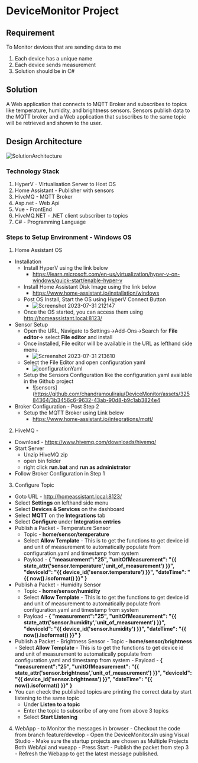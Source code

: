 # DeviceMonitor Project

## Requirement
To Monitor devices that are sending data to me
1. Each device has a unique name
2. Each device sends measurement
3. Solution should be in C#

## Solution
A Web application that connects to MQTT Broker and subscribes to topics like temperature, humidity, and brightness sensors. Sensors publish data to the MQTT broker and a Web application that subscribes to the same topic will be retrieved and shown to the user.

## Design Architecture
![SolutionArchitecture](https://github.com/chandramouliraju/DeviceMonitor/assets/32584364/3df213a1-6d53-4387-a859-32ba1d544908)

### Technology Stack
1. HyperV - Virtualisation Server to Host OS
2. Home Assistant - Publisher with sensors
3. HiveMQ - MQTT Broker
4. Asp.net - Web Api
5. Vue - FrontEnd
6. HiveMQ.NET - .NET client subscriber to topics
7. C# - Programming Language

### Steps to Setup Environment - Windows OS
1. Home Assistant OS
  - Installation
    - Install HyperV using the link below
       - https://learn.microsoft.com/en-us/virtualization/hyper-v-on-windows/quick-start/enable-hyper-v
    - Install Home Assistant Disk Image using the link below
       - https://www.home-assistant.io/installation/windows
    - Post OS Install, Start the OS using HyperV Connect Button
       - ![Screenshot 2023-07-31 212147](https://github.com/chandramouliraju/DeviceMonitor/assets/32584364/192b062a-c576-4ee1-a624-84dd94048fb7)
    - Once the OS started, you can access them using http://homeassistant.local:8123/
  - Sensor Setup
    - Open the URL, Navigate to Settings->Add-Ons->Search for **File editor**-> select **File editor** and install
    - Once installed, File editor will be available in the URL as lefthand side menu.
       - ![Screenshot 2023-07-31 213610](https://github.com/chandramouliraju/DeviceMonitor/assets/32584364/0568bbf6-7606-42e8-a68e-1aeb89d59885)
    - Select the File Editor and open configuration yaml
      - ![configurationYaml](https://github.com/chandramouliraju/DeviceMonitor/assets/32584364/93820d40-6276-4e90-9247-ccc23917ec74)
    - Setup the Sensors Configuration like the configuration.yaml available in the Github project
      - ![sensors](https://github.com/chandramouliraju/DeviceMonitor/assets/32584364/3b3456c6-9632-43ab-90d8-b9c1ab3824e4 
  - Broker Configuration - Post Step 2
    - Setup the MQTT Broker using Link below
        - https://www.home-assistant.io/integrations/mqtt/
2. HiveMQ -
  - Download - https://www.hivemq.com/downloads/hivemq/
  - Start Server
    - Unzip HiveMQ zip
    - open bin folder
    - right click **run.bat** and **run as administrator**
  - Follow Broker Configuration in Step 1
3. Configure Topic
  - Goto URL - http://homeassistant.local:8123/
  - Select **Settings** on lefthand side menu
  - Select **Devices & Services** on the dashboard
  - Select **MQTT** on the **Integrations** tab
  - Select **Configure** under **Integration entries**
  - Publish a Packet - Temperature Sensor
    - Topic - **home/sensor/temperature**
    - Select **Allow Template** - This is to get the functions to get device id and unit of measurement to automatically populate from configuration.yaml and timestamp from system
    - Payload -
        **{
          "measurement":"25",
          "unitOfMeasurement": "{{ state_attr('sensor.temperature','unit_of_measurement') }}",
          "deviceId": "{{ device_id('sensor.temperature') }}",
          "dateTime": "{{ now().isoformat()  }}"
         }**
  - Publish a Packet - Humidity Sensor
    - Topic - **home/sensor/humidity**
    - Select **Allow Template** - This is to get the functions to get device id and unit of measurement to automatically populate from configuration.yaml and timestamp from system
    - Payload -
        **{
          "measurement":"25",
          "unitOfMeasurement": "{{ state_attr('sensor.humidity','unit_of_measurement') }}",
          "deviceId": "{{ device_id('sensor.humidity') }}",
          "dateTime": "{{ now().isoformat()  }}"
         }**
   - Publish a Packet - Brightness Sensor
    - Topic - **home/sensor/brightness**
    - Select **Allow Template** - This is to get the functions to get device id and unit of measurement to automatically populate from configuration.yaml and timestamp from system
    - Payload -
        **{
          "measurement":"25",
          "unitOfMeasurement": "{{ state_attr('sensor.brightness','unit_of_measurement') }}",
          "deviceId": "{{ device_id('sensor.brightness') }}",
          "dateTime": "{{ now().isoformat()  }}"
         }**
   - You can check the published topics are printing the correct data by start listening to the same topic
       - Under **Listen to a topic**
       - Enter the topic to subscribe of any one from above 3 topics
       - Select **Start Listening**
  4.  WebApp - to Monitor the messages in browser
     - Checkout the code from branch feature/develop
     - Open the DeviceMonitor.sln using Visual Studio
     - Make sure the startup projects are chosen as Multiple Projects Both WebApi and vueapp
     - Press Start
     - Publish the packet from step 3
     - Refresh the Webapp to get the latest message published.
    
    
     
